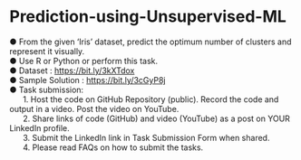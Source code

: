 # Prediction-using-Unsupervised-ML
● From the given ‘Iris’ dataset, predict the optimum number of clusters and represent it visually. <br>
● Use R or Python or perform this task. <br>
● Dataset : https://bit.ly/3kXTdox <br>
● Sample Solution : https://bit.ly/3cGyP8j <br>
● Task submission: <br>
&nbsp; &nbsp; &nbsp; 1. Host the code on GitHub Repository (public). Record the code and output in a video. Post the video on YouTube. <br>
&nbsp; &nbsp; &nbsp; 2. Share links of code (GitHub) and video (YouTube) as a post on YOUR LinkedIn profile. <br>
&nbsp; &nbsp; &nbsp; 3. Submit the LinkedIn link in Task Submission Form when shared. <br>
&nbsp; &nbsp; &nbsp; 4. Please read FAQs on how to submit the tasks.
